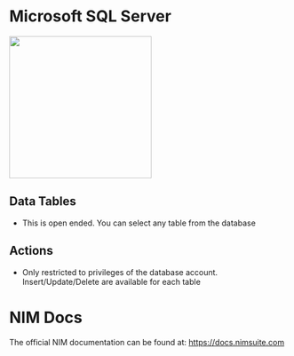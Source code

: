 # Microsoft SQL Server

<img src="https://github.com/Tools4ever-NIM/NIM-System-PowerShell-Microsoft-SQL/assets/24281600/a600f2ee-1db9-48ad-ad63-95bca563be52" width="256px" />


## Data Tables
- This is open ended. You can select any table from the database


## Actions
- Only restricted to privileges of the database account. Insert/Update/Delete are available for each table


# NIM Docs
The official NIM documentation can be found at: https://docs.nimsuite.com
